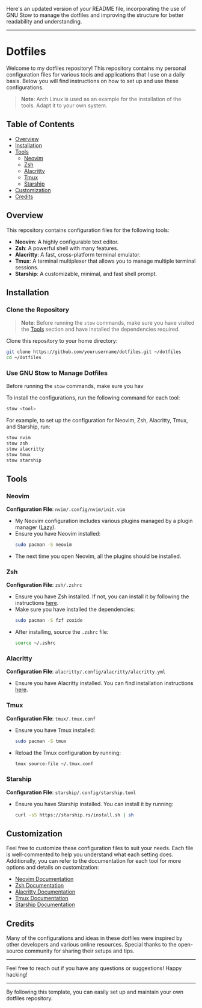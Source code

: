 Here's an updated version of your README file, incorporating the use of GNU Stow to manage the dotfiles and improving the structure for better readability and understanding.

---

# Dotfiles

Welcome to my dotfiles repository! This repository contains my personal configuration files for various tools and applications that I use on a daily basis. Below you will find instructions on how to set up and use these configurations.

> **Note**: Arch Linux is used as an example for the installation of the tools. Adapt it to your own system.

## Table of Contents

- [Overview](#overview)
- [Installation](#installation)
- [Tools](#tools)
  - [Neovim](#neovim)
  - [Zsh](#zsh)
  - [Alacritty](#alacritty)
  - [Tmux](#tmux)
  - [Starship](#starship)
- [Customization](#customization)
- [Credits](#credits)

## Overview

This repository contains configuration files for the following tools:

- **Neovim**: A highly configurable text editor.
- **Zsh**: A powerful shell with many features.
- **Alacritty**: A fast, cross-platform terminal emulator.
- **Tmux**: A terminal multiplexer that allows you to manage multiple terminal sessions.
- **Starship**: A customizable, minimal, and fast shell prompt.

## Installation

### Clone the Repository

> **Note**: Before running the `stow` commands, make sure you have visited the [Tools](#tools) section and have installed the dependencies required.

Clone this repository to your home directory:

```sh
git clone https://github.com/yourusername/dotfiles.git ~/dotfiles
cd ~/dotfiles
```

### Use GNU Stow to Manage Dotfiles

Before running the `stow` commands, make sure you hav

To install the configurations, run the following command for each tool:

```sh
stow <tool>
```

For example, to set up the configuration for Neovim, Zsh, Alacritty, Tmux, and Starship, run:

```sh
stow nvim
stow zsh
stow alacritty
stow tmux
stow starship
```

## Tools

### Neovim

**Configuration File**: `nvim/.config/nvim/init.vim`

- My Neovim configuration includes various plugins managed by a plugin manager ([Lazy](https://github.com/folke/lazy.nvim)).
- Ensure you have Neovim installed:
  ```sh
  sudo pacman -S neovim
  ```
- The next time you open Neovim, all the plugins should be installed.

### Zsh

**Configuration File**: `zsh/.zshrc`

- Ensure you have Zsh installed. If not, you can install it by following the instructions [here](https://github.com/ohmyzsh/ohmyzsh/wiki/Installing-ZSH).
- Make sure you have installed the dependencies:
  ```sh
  sudo pacman -S fzf zoxide
  ```
- After installing, source the `.zshrc` file:
  ```sh
  source ~/.zshrc
  ```

### Alacritty

**Configuration File**: `alacritty/.config/alacritty/alacritty.yml`

- Ensure you have Alacritty installed. You can find installation instructions [here](https://github.com/alacritty/alacritty).

### Tmux

**Configuration File**: `tmux/.tmux.conf`

- Ensure you have Tmux installed:
  ```sh
  sudo pacman -S tmux
  ```
- Reload the Tmux configuration by running:
  ```sh
  tmux source-file ~/.tmux.conf
  ```

### Starship

**Configuration File**: `starship/.config/starship.toml`

- Ensure you have Starship installed. You can install it by running:
  ```sh
  curl -sS https://starship.rs/install.sh | sh
  ```

## Customization

Feel free to customize these configuration files to suit your needs. Each file is well-commented to help you understand what each setting does. Additionally, you can refer to the documentation for each tool for more options and details on customization:

- [Neovim Documentation](https://neovim.io/doc/)
- [Zsh Documentation](https://zsh.sourceforge.io/Doc/)
- [Alacritty Documentation](https://github.com/alacritty/alacritty/blob/master/README.md)
- [Tmux Documentation](https://github.com/tmux/tmux/wiki)
- [Starship Documentation](https://starship.rs/)

## Credits

Many of the configurations and ideas in these dotfiles were inspired by other developers and various online resources. Special thanks to the open-source community for sharing their setups and tips.

---

Feel free to reach out if you have any questions or suggestions! Happy hacking!

---

By following this template, you can easily set up and maintain your own dotfiles repository.
